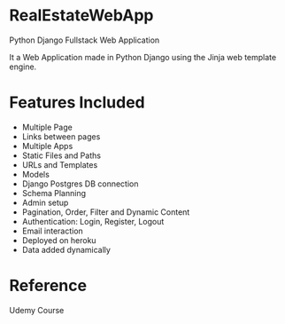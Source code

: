 # RealEstateWebApp
Python Django Fullstack Web Application

It a Web Application made in Python Django using the Jinja web template engine.

# Features Included <br/>
- Multiple Page
- Links between pages
- Multiple Apps
- Static Files and Paths
- URLs and Templates
- Models
- Django Postgres DB connection
- Schema Planning
- Admin setup
- Pagination, Order, Filter and Dynamic Content
- Authentication: Login, Register, Logout
- Email interaction
- Deployed on heroku
- Data added dynamically


# Reference <br/>
Udemy Course
